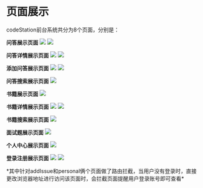 # 页面展示
 
codeStation前台系统共分为8个页面，分别是：

**问答展示页面**
<img  src="./image/issues1.png" />
<img  src="./image/issues2.png" />


**问答详情展示页面**
<img  src="./image/issueDetail1.png" />
<img  src="./image/issueDetail2.png" />


**添加问答展示页面**
<img  src="./image/addIssue1.png" />
<img  src="./image/addIssue2.png" />


**问答搜索展示页面**
<img  src="./image/issueSearch.png" />


**书籍展示页面**
<img  src="./image/books.png" />


**书籍详情展示页面**
<img  src="./image/bookDetail1.png" />
<img  src="./image/bookDetail2.png" />


**书籍搜索展示页面**
<img  src="./image/bookSearch.png" />


**面试题展示页面**
<img  src="./image/interview.png" />


**个人中心展示页面**
<img  src="./image/personal.png" />


**登录注册展示页面**
<img  src="./image/login.png" />
<img  src="./image/register.png" />


\*其中针对addIssue和personal俩个页面做了路由拦截，当用户没有登录时，直接更改浏览器地址进行访问该页面时，会拦截页面提醒用户登录账号即可查看\*






